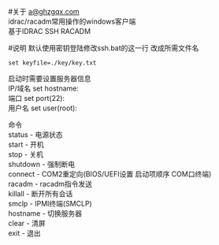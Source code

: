 #关于
a@ghzgqx.com <br>
idrac/racadm常用操作的windows客户端<br>
基于IDRAC SSH RACADM<br>

#说明
默认使用密钥登陆修改ssh.bat的这一行 改成所需文件名<br>
 
 ```
 set keyfile=./key/key.txt
 ```
 
启动时需要设置服务器信息<br>
IP/域名 set hostname:<br>
端口 set port(22):<br>
用户名 set user(root):<br>

命令<br>
status - 电源状态<br>
start - 开机<br>
stop - 关机<br>
shutdown - 强制断电<br>
connect - COM2重定向(BIOS/UEFI设置 启动项顺序 COM口终端)<br>
racadm - racadm指令发送<br>
killall - 断开所有会话<br>
smclp - IPMI终端(SMCLP)<br>
hostname - 切换服务器<br>
clear - 清屏<br>
exit - 退出<br>
